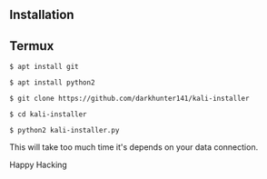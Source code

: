 ## Installation 
 
## Termux
   ```
   $ apt install git 
   ```
   ```
   $ apt install python2 
   ```
   ```
   $ git clone https://github.com/darkhunter141/kali-installer
   ```
   ```
   $ cd kali-installer
   ```
   ```
   $ python2 kali-installer.py
```

This will take too much time it's depends on your data connection. 


Happy Hacking

